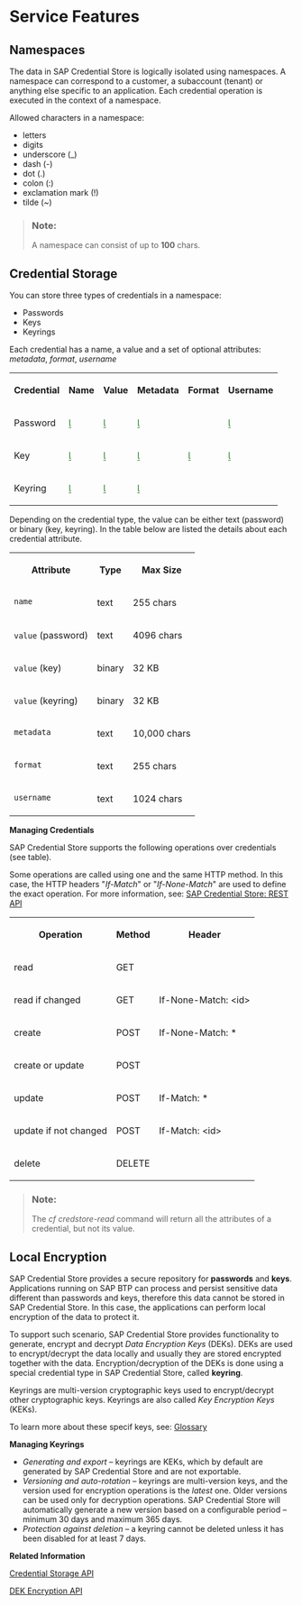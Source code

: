 <!-- loio1d7da76133334bc6b2a0bcbb29bcb883 -->

<link rel="stylesheet" type="text/css" href="../css/sap-icons.css"/>

# Service Features



<a name="loio1d7da76133334bc6b2a0bcbb29bcb883__section_ynb_5vl_3gb"/>

## Namespaces

The data in SAP Credential Store is logically isolated using namespaces. A namespace can correspond to a customer, a subaccount \(tenant\) or anything else specific to an application. Each credential operation is executed in the context of a namespace.

Allowed characters in a namespace:

-   letters
-   digits
-   underscore \(\_\)
-   dash \(-\)
-   dot \(.\)
-   colon \(:\)
-   exclamation mark \(!\)
-   tilde \(~\)

> ### Note:  
> A namespace can consist of up to **100** chars.



<a name="loio1d7da76133334bc6b2a0bcbb29bcb883__section_s3c_jwl_3gb"/>

## Credential Storage

You can store three types of credentials in a namespace:

-   Passwords
-   Keys
-   Keyrings

Each credential has a name, a value and a set of optional attributes: *metadata*, *format*, *username*


<table>
<tr>
<th valign="top">

Credential

</th>
<th valign="top">

Name

</th>
<th valign="top">

Value

</th>
<th valign="top">

Metadata

</th>
<th valign="top">

Format

</th>
<th valign="top">

Username

</th>
</tr>
<tr>
<td valign="top">

Password

</td>
<td valign="top">

<span style="font-size:16px;"><span style="color:#2B7D2B;"><span class="SAP-icons-V5"></span></span></span> 

</td>
<td valign="top">

<span style="font-size:16px;"><span style="color:#2B7D2B;"><span class="SAP-icons-V5"></span></span></span> 

</td>
<td valign="top">

<span style="font-size:16px;"><span style="color:#2B7D2B;"><span class="SAP-icons-V5"></span></span></span> 

</td>
<td valign="top">



</td>
<td valign="top">

<span style="font-size:16px;"><span style="color:#2B7D2B;"><span class="SAP-icons-V5"></span></span></span> 

</td>
</tr>
<tr>
<td valign="top">

Key

</td>
<td valign="top">

<span style="font-size:16px;"><span style="color:#2B7D2B;"><span class="SAP-icons-V5"></span></span></span> 

</td>
<td valign="top">

<span style="font-size:16px;"><span style="color:#2B7D2B;"><span class="SAP-icons-V5"></span></span></span> 

</td>
<td valign="top">

<span style="font-size:16px;"><span style="color:#2B7D2B;"><span class="SAP-icons-V5"></span></span></span> 

</td>
<td valign="top">

<span style="font-size:16px;"><span style="color:#2B7D2B;"><span class="SAP-icons-V5"></span></span></span> 

</td>
<td valign="top">

<span style="font-size:16px;"><span style="color:#2B7D2B;"><span class="SAP-icons-V5"></span></span></span> 

</td>
</tr>
<tr>
<td valign="top">

Keyring

</td>
<td valign="top">

<span style="font-size:16px;"><span style="color:#2B7D2B;"><span class="SAP-icons-V5"></span></span></span> 

</td>
<td valign="top">

<span style="font-size:16px;"><span style="color:#2B7D2B;"><span class="SAP-icons-V5"></span></span></span> 

</td>
<td valign="top">

<span style="font-size:16px;"><span style="color:#2B7D2B;"><span class="SAP-icons-V5"></span></span></span> 

</td>
<td valign="top">



</td>
<td valign="top">



</td>
</tr>
</table>

Depending on the credential type, the value can be either text \(password\) or binary \(key, keyring\). In the table below are listed the details about each credential attribute.


<table>
<tr>
<th valign="top">

Attribute

</th>
<th valign="top">

Type

</th>
<th valign="top">

Max Size

</th>
</tr>
<tr>
<td valign="top">

`name`

</td>
<td valign="top">

text

</td>
<td valign="top">

255 chars

</td>
</tr>
<tr>
<td valign="top">

`value` \(password\)

</td>
<td valign="top">

text

</td>
<td valign="top">

4096 chars

</td>
</tr>
<tr>
<td valign="top">

`value` \(key\)

</td>
<td valign="top">

binary

</td>
<td valign="top">

32 KB

</td>
</tr>
<tr>
<td valign="top">

`value` \(keyring\)

</td>
<td valign="top">

binary

</td>
<td valign="top">

32 KB

</td>
</tr>
<tr>
<td valign="top">

`metadata` 

</td>
<td valign="top">

text

</td>
<td valign="top">

10,000 chars

</td>
</tr>
<tr>
<td valign="top">

`format`

</td>
<td valign="top">

text

</td>
<td valign="top">

255 chars

</td>
</tr>
<tr>
<td valign="top">

`username`

</td>
<td valign="top">

text

</td>
<td valign="top">

1024 chars

</td>
</tr>
</table>

**Managing Credentials**

SAP Credential Store supports the following operations over credentials \(see table\).

Some operations are called using one and the same HTTP method. In this case, the HTTP headers "*If-Match*" or "*If-None-Match*" are used to define the exact operation. For more information, see: [SAP Credential Store: REST API](https://api.sap.com/api/credentials_api_for_applications/resource)


<table>
<tr>
<th valign="top">

Operation

</th>
<th valign="top">

Method

</th>
<th valign="top">

Header

</th>
</tr>
<tr>
<td valign="top">

read

</td>
<td valign="top">

GET

</td>
<td valign="top">



</td>
</tr>
<tr>
<td valign="top">

read if changed

</td>
<td valign="top">

GET

</td>
<td valign="top">

If-None-Match: <id\>

</td>
</tr>
<tr>
<td valign="top">

create

</td>
<td valign="top">

POST

</td>
<td valign="top">

If-None-Match: \*

</td>
</tr>
<tr>
<td valign="top">

create or update

</td>
<td valign="top">

POST

</td>
<td valign="top">



</td>
</tr>
<tr>
<td valign="top">

update

</td>
<td valign="top">

POST

</td>
<td valign="top">

If-Match: \*

</td>
</tr>
<tr>
<td valign="top">

update if not changed

</td>
<td valign="top">

POST

</td>
<td valign="top">

If-Match: <id\>

</td>
</tr>
<tr>
<td valign="top">

delete

</td>
<td valign="top">

DELETE

</td>
<td valign="top">



</td>
</tr>
</table>

> ### Note:  
> The *cf credstore-read* command will return all the attributes of a credential, but not its value.



<a name="loio1d7da76133334bc6b2a0bcbb29bcb883__local_encryption"/>

## Local Encryption

SAP Credential Store provides a secure repository for **passwords** and **keys**. Applications running on SAP BTP can process and persist sensitive data different than passwords and keys, therefore this data cannot be stored in SAP Credential Store. In this case, the applications can perform local encryption of the data to protect it.

To support such scenario, SAP Credential Store provides functionality to generate, encrypt and decrypt *Data Encryption Keys* \(DEKs\). DEKs are used to encrypt/decrypt the data locally and usually they are stored encrypted together with the data. Encryption/decryption of the DEKs is done using a special credential type in SAP Credential Store, called **keyring**.

Keyrings are multi-version cryptographic keys used to encrypt/decrypt other cryptographic keys. Keyrings are also called *Key Encryption Keys* \(KEKs\).

To learn more about these specif keys, see: [Glossary](../glossary-3f42ec0.md)

**Managing Keyrings**

-   *Generating and export* – keyrings are KEKs, which by default are generated by SAP Credential Store and are not exportable.
-   *Versioning and auto-rotation* – keyrings are multi-version keys, and the version used for encryption operations is the *latest* one. Older versions can be used only for decryption operations. SAP Credential Store will automatically generate a new version based on a configurable period – minimum 30 days and maximum 365 days.
-   *Protection against deletion* – a keyring cannot be deleted unless it has been disabled for at least 7 days.

**Related Information**  


[Credential Storage API](../rest-api/credential-storage-api-99e130b.md "SAP Credential Store exposes a RESTful API to create, read and delete credentials.")

[DEK Encryption API](../rest-api/dek-encryption-api-56d5baf.md "SAP Credential Store exposes a RESTful API to generate and manage data-encryption keys (DEKs) by using keyrings.")

